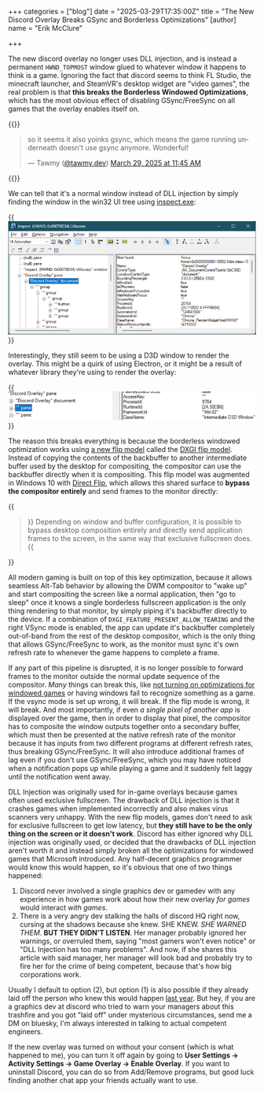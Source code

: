+++
categories = ["blog"]
date = "2025-03-29T17:35:00Z"
title = "The New Discord Overlay Breaks GSync and Borderless Optimizations"
[author]
name = "Erik McClure"

+++

The new discord overlay no longer uses DLL injection, and is instead a permanent `HWND_TOPMOST` window glued to whatever window it happens to think is a game. Ignoring the fact that discord seems to think FL Studio, the minecraft launcher, and SteamVR's desktop widget are "video games", the real problem is that **this breaks the Borderless Windowed Optimizations**, which has the most obvious effect of disabling GSync/FreeSync on all games that the overlay enables itself on.

{{<html>}}<blockquote class="bluesky-embed" data-bluesky-uri="at://did:plc:hdemcqizsy4u42x5ydxga34w/app.bsky.feed.post/3lljyfbtlgs2a" data-bluesky-cid="bafyreiehr7atlqaf7qbv4ztdzkhql2b4o7obc5nqptfwohxyuphqujyw6i" data-bluesky-embed-color-mode="system"><p lang="en">so it seems it also yoinks gsync, which means the game running underneath doesn&#x27;t use gsync anymore. Wonderful!</p>&mdash; Tawmy (<a href="https://bsky.app/profile/did:plc:hdemcqizsy4u42x5ydxga34w?ref_src=embed">@tawmy.dev</a>) <a href="https://bsky.app/profile/did:plc:hdemcqizsy4u42x5ydxga34w/post/3lljyfbtlgs2a?ref_src=embed">March 29, 2025 at 11:45 AM</a></blockquote><script async src="https://embed.bsky.app/static/embed.js" charset="utf-8"></script>{{</html>}}

We can tell that it's a normal window instead of DLL injection by simply finding the window in the win32 UI tree using [inspect.exe](https://learn.microsoft.com/en-us/windows/win32/winauto/inspect-objects):

{{<img src="/img/discord-inspect.png" alt="Discord Overlay Window" >}}

Interestingly, they still seem to be using a D3D window to render the overlay. This might be a quirk of using Electron, or it might be a result of whatever library they're using to render the overlay:

{{<img src="/img/discord-inspect-2.png" alt="Intermediate D3D sibling window?" >}}

The reason this breaks everything is because the borderless windowed optimization works using [a new flip model](https://learn.microsoft.com/en-us/windows/win32/direct3ddxgi/for-best-performance--use-dxgi-flip-model) called the [DXGI flip model](https://learn.microsoft.com/en-us/windows/win32/direct3ddxgi/dxgi-flip-model). Instead of copying the contents of the backbuffer to another intermediate buffer used by the desktop for compositing, the compositor can use the backbuffer directly when it is compositing. This flip model was augmented in Windows 10 with [Direct Flip](https://www.youtube.com/watch?v=E3wTajGZOsA), which allows this shared surface to **bypass the compositor entirely** and send frames to the monitor directly:

{{<blockquote>}} Depending on window and buffer configuration, it is possible to bypass desktop composition entirely and directly send application frames to the screen, in the same way that exclusive fullscreen does. {{</blockquote>}}

All modern gaming is built on top of this key optimization, because it allows seamless Alt-Tab behavior by allowing the DWM compositor to "wake up" and start compositing the screen like a normal application, then "go to sleep" once it knows a single borderless fullscreen application is the only thing rendering to that monitor, by simply piping it's backbuffer directly to the device. If a combination of `DXGI_FEATURE_PRESENT_ALLOW_TEARING` and the right VSync mode is enabled, the app can update it's backbuffer completely out-of-band from the rest of the desktop compositor, which is the only thing that allows GSync/FreeSync to work, as the monitor must sync it's own refresh rate to whenever the game happens to complete a frame.

If any part of this pipeline is disrupted, it is no longer possible to forward frames to the monitor outside the normal update sequence of the compositor. *Many* things can break this, like [not turning on optimizations for windowed games](https://support.microsoft.com/en-us/windows/optimizations-for-windowed-games-in-windows-11-3f006843-2c7e-4ed0-9a5e-f9389e535952) or having windows fail to recognize something as a game. If the vsync mode is set up wrong, it will break. If the flip mode is wrong, it will break. And most importantly, if even *a single pixel of another app* is displayed over the game, then in order to display that pixel, the compositor has to composite the window outputs together onto a secondary buffer, which must then be presented at the native refresh rate of the monitor because it has inputs from two different programs at different refresh rates, thus breaking GSync/FreeSync. It will also introduce additional frames of lag even if you don't use GSync/FreeSync, which you may have noticed when a notification pops up while playing a game and it suddenly felt laggy until the notification went away.

DLL Injection was originally used for in-game overlays because games often used exclusive fullscreen. The drawback of DLL injection is that it crashes games when implemented incorrectly and also makes virus scanners very unhappy. With the new flip models, games don't need to ask for exclusive fullscreen to get low latency, but **they still have to be the only thing on the screen or it doesn't work**. Discord has either ignored why DLL injection was originally used, or decided that the drawbacks of DLL injection aren't worth it and instead simply broken all the optimizations for windowed games that Microsoft introduced. Any half-decent graphics programmer would know this would happen, so it's obvious that one of two things happened:

1) Discord never involved a single graphics dev or gamedev with any experience in how games work about how their new overlay *for games* would interact *with games*.
2) There is a very angry dev stalking the halls of discord HQ right now, cursing at the shadows because she knew. SHE KNEW. *SHE WARNED THEM*. **BUT THEY DIDN'T LISTEN**. Her manager probably ignored her warnings, or overruled them, saying "most gamers won't even notice" or "DLL Injection has too many problems". And now, if she shares this article with said manager, her manager will look bad and probably try to fire her for the crime of being competent, because that's how big corporations work.

Usually I default to option (2), but option (1) is also possible if they already laid off the person who knew this would happen [last year](https://www.theverge.com/2024/1/11/24034705/discord-layoffs-17-percent-employees). But hey, if you are a graphics dev at discord who tried to warn your managers about this trashfire and you got "laid off" under mysterious circumstances, send me a DM on bluesky, I'm always interested in talking to actual competent engineers.

If the new overlay was turned on without your consent (which is what happened to me), you can turn it off again by going to **User Settings → Activity Settings → Game Overlay → Enable Overlay**. If you want to uninstall Discord, you can do so from Add/Remove programs, but good luck finding another chat app your friends actually want to use.